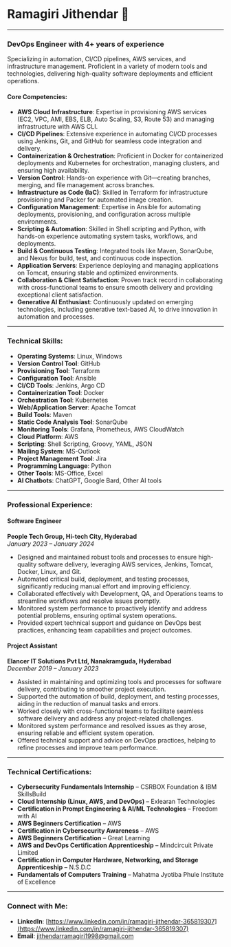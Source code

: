 # Ramagiri Jithendar 👋

---

### DevOps Engineer with 4+ years of experience
Specializing in automation, CI/CD pipelines, AWS services, and infrastructure management. Proficient in a variety of modern tools and technologies, delivering high-quality software deployments and efficient operations.

#### Core Competencies:
- **AWS Cloud Infrastructure**: Expertise in provisioning AWS services (EC2, VPC, AMI, EBS, ELB, Auto Scaling, S3, Route 53) and managing infrastructure with AWS CLI.
- **CI/CD Pipelines**: Extensive experience in automating CI/CD processes using Jenkins, Git, and GitHub for seamless code integration and delivery.
- **Containerization & Orchestration**: Proficient in Docker for containerized deployments and Kubernetes for orchestration, managing clusters, and ensuring high availability.
- **Version Control**: Hands-on experience with Git—creating branches, merging, and file management across branches.
- **Infrastructure as Code (IaC)**: Skilled in Terraform for infrastructure provisioning and Packer for automated image creation.
- **Configuration Management**: Expertise in Ansible for automating deployments, provisioning, and configuration across multiple environments.
- **Scripting & Automation**: Skilled in Shell scripting and Python, with hands-on experience automating system tasks, workflows, and deployments.
- **Build & Continuous Testing**: Integrated tools like Maven, SonarQube, and Nexus for build, test, and continuous code inspection.
- **Application Servers**: Experience deploying and managing applications on Tomcat, ensuring stable and optimized environments.
- **Collaboration & Client Satisfaction**: Proven track record in collaborating with cross-functional teams to ensure smooth delivery and providing exceptional client satisfaction.
- **Generative AI Enthusiast**: Continuously updated on emerging technologies, including generative text-based AI, to drive innovation in automation and processes.

---

### Technical Skills:
- **Operating Systems**: Linux, Windows
- **Version Control Tool**: GitHub
- **Provisioning Tool**: Terraform
- **Configuration Tool**: Ansible
- **CI/CD Tools**: Jenkins, Argo CD
- **Containerization Tool**: Docker
- **Orchestration Tool**: Kubernetes
- **Web/Application Server**: Apache Tomcat
- **Build Tools**: Maven
- **Static Code Analysis Tool**: SonarQube
- **Monitoring Tools**: Grafana, Prometheus, AWS CloudWatch
- **Cloud Platform**: AWS
- **Scripting**: Shell Scripting, Groovy, YAML, JSON
- **Mailing System**: MS-Outlook
- **Project Management Tool**: Jira
- **Programming Language**: Python
- **Other Tools**: MS-Office, Excel
- **AI Chatbots**: ChatGPT, Google Bard, Other AI tools

---

### Professional Experience:

#### Software Engineer  
**People Tech Group, Hi-tech City, Hyderabad**  
*January 2023 – January 2024*
- Designed and maintained robust tools and processes to ensure high-quality software delivery, leveraging AWS services, Jenkins, Tomcat, Docker, Linux, and Git.
- Automated critical build, deployment, and testing processes, significantly reducing manual effort and improving efficiency.
- Collaborated effectively with Development, QA, and Operations teams to streamline workflows and resolve issues promptly.
- Monitored system performance to proactively identify and address potential problems, ensuring optimal system operations.
- Provided expert technical support and guidance on DevOps best practices, enhancing team capabilities and project outcomes.

#### Project Assistant  
**Elancer IT Solutions Pvt Ltd, Nanakramguda, Hyderabad**  
*December 2019 – January 2023*
- Assisted in maintaining and optimizing tools and processes for software delivery, contributing to smoother project execution.
- Supported the automation of build, deployment, and testing processes, aiding in the reduction of manual tasks and errors.
- Worked closely with cross-functional teams to facilitate seamless software delivery and address any project-related challenges.
- Monitored system performance and resolved issues as they arose, ensuring reliable and efficient system operation.
- Offered technical support and advice on DevOps practices, helping to refine processes and improve team performance.

---

### Technical Certifications:
- **Cybersecurity Fundamentals Internship** – CSRBOX Foundation & IBM SkillsBuild
- **Cloud Internship (Linux, AWS, and DevOps)** – Exlearan Technologies
- **Certification in Prompt Engineering & AI/ML Technologies** – Freedom with AI
- **AWS Beginners Certification** – AWS
- **Certification in Cybersecurity Awareness** – AWS
- **AWS Beginners Certification** – Great Learning
- **AWS and DevOps Certification Apprenticeship** – Mindcircuit Private Limited
- **Certification in Computer Hardware, Networking, and Storage Apprenticeship** – N.S.D.C
- **Fundamentals of Computers Training** – Mahatma Jyotiba Phule Institute of Excellence

---

### Connect with Me:
- **LinkedIn**: [https://www.linkedin.com/in/ramagiri-jithendar-365819307](https://www.linkedin.com/in/ramagiri-jithendar-365819307)
- **Email**: [jithendarramagiri1998@gmail.com](mailto:jithendarramagiri1998@gmail.com)
